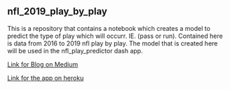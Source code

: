 ## nfl_2019_play_by_play

This is a repository that contains a notebook which creates a model to predict the type of play which will occurr.  IE. (pass or run). Contained here is data from 2016 to 2019 nfl play by play. The model that is created here will be used in the nfl_play_predictor dash app.

[Link for Blog on Medium](https://medium.com/@Richard_Olson/nfl-plays-are-they-predictable-and-does-it-matter-d5f3b20548f3)

[Link for the app on heroku](https://nfl-plays-predictor.herokuapp.com/)
